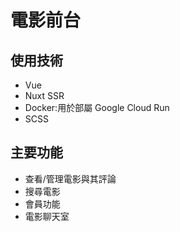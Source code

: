 # 電影前台

## 使用技術

- Vue
- Nuxt SSR
- Docker:用於部屬 Google Cloud Run
- SCSS

## 主要功能

- 查看/管理電影與其評論
- 搜尋電影
- 會員功能
- 電影聊天室
